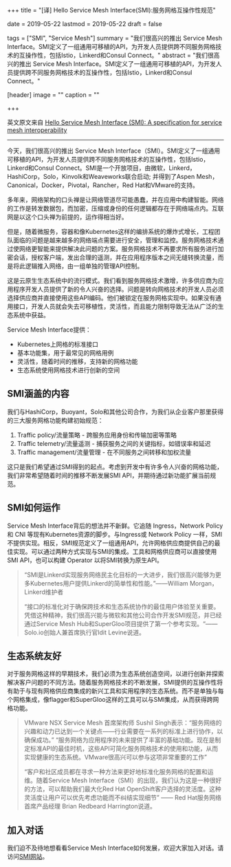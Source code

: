 +++
title = "[译] Hello Service Mesh Interface(SMI):服务网格互操作性规范"

date = 2019-05-22
lastmod = 2019-05-22
draft = false

tags = ["SMI", "Service Mesh"]
summary = "我们很高兴的推出 Service Mesh Interface。SMI定义了一组通用可移植的API，为开发人员提供跨不同服务网格技术的互操作性，包括Istio，Linkerd和Consul Connect。"
abstract = "我们很高兴的推出 Service Mesh Interface。SMI定义了一组通用可移植的API，为开发人员提供跨不同服务网格技术的互操作性，包括Istio，Linkerd和Consul Connect。"

[header]
image = ""
caption = ""

+++

英文原文来自 [Hello Service Mesh Interface (SMI): A specification for service mesh interoperability](https://msft.today/hello-service-mesh-interface-smi-a-specification-for-service-mesh-interoperability/)

------

今天，我们很高兴的推出 Service Mesh Interface（SMI）。SMI定义了一组通用可移植的API，为开发人员提供跨不同服务网格技术的互操作性，包括Istio，Linkerd和Consul Connect。SMI是一个开放项目，由微软，Linkerd，HashiCorp，Solo，Kinvolk和Weaveworks联合启动; 并得到了Aspen Mesh，Canonical，Docker，Pivotal，Rancher，Red Hat和VMware的支持。

多年来，网络架构的口头禅是让网络管道尽可能愚蠢，并在应用中构建智能。网络的工作是转发数据包，而加密，压缩或身份的任何逻辑都存在于网络端点内。互联网是以这个口头禅为前提的，运作得相当好。

但是，随着微服务，容器和像Kubernetes这样的编排系统的爆炸式增长，工程团队面临的问题是越来越多的网络端点需要进行安全，管理和监控。服务网格技术通过使网络更智能来提供解决此问题的方案。服务网格技术不再要求所有服务进行加密会话，授权客户端，发出合理的遥测，并在应用程序版本之间无缝转换流量，而是将此逻辑推入网络，由一组单独的管理API控制。

这是云原生生态系统中的流行模式。我们看到服务网格技术激增，许多供应商为应用程序开发人员提供了新的令人兴奋的选择。问题是转向网格技术的开发人员必须选择供应商并直接使用这些API编码。他们被锁定在服务网格实现中。如果没有通用接口，开发人员就会失去可移植性，灵活性，而且能力限制导致无法从广泛的生态系统中获益。

Service Mesh Interface提供：

- Kubernetes上网格的标准接口
- 基本功能集，用于最常见的网格用例
- 灵活性，随着时间的推移，支持新的网格功能
- 生态系统使用网格技术进行创新的空间

## SMI涵盖的内容

我们与HashiCorp，Buoyant，Solo和其他公司合作，为我们从企业客户那里获得的三大服务网格功能构建初始规范：

1. Traffic policy/流量策略 - 跨服务应用身份和传输加密等策略
2. Traffic telemetry/流量遥测 - 捕获服务之间的关键指标，如错误率和延迟
3. Traffic management/流量管理 - 在不同服务之间转移和加权流量

这只是我们希望通过SMI得到的起点。考虑到开发中有许多令人兴奋的网格功能，我们非常希望随着时间的推移不断发展SMI API，并期待通过新功能扩展当前规范。

## SMI如何运作

Service Mesh Interface背后的想法并不新鲜。它追随 Ingress，Network Policy 和 CNI 等现有Kubernetes资源的脚步。与Ingress或 Network Policy 一样，SMI不提供实现。相反，SMI规范定义了一组通用API，允许网格供应商提供自己的最佳实现。可以通过两种方式实现与SMI的集成。工具和网格供应商可以直接使用SMI API，也可以构建 Operator 以将SMI转换为原生API。

> “SMI是Linkerd实现服务网络民主化目标的一大进步，我们很高兴能够为更多Kubernetes用户提供Linkerd的简单性和性能。”——William Morgan，Linkerd维护者
>
> “接口的标准化对于确保跨技术和生态系统协作的最佳用户体验至关重要。凭借这种精神，我们很高兴能与微软和其他公司合作开发SMI规范，并已经通过Service Mesh Hub和SuperGloo项目提供了第一个参考实现。“——Solo.io创始人兼首席执行官Idit Levine说道。

## 生态系统友好

对于服务网格这样的早期技术，我们必须为生态系统创造空间，以进行创新并探索解决客户问题的不同方法。随着服务网格技术的不断发展，SMI提供的互操作性将有助于与现有网格供应商集成的新兴工具和实用程序的生态系统。而不是单独与每个网格集成，像flagger和SuperGloo这样的工具可以与SMI集成，从而获得跨网格功能。

> VMware NSX Service Mesh 首席架构师 Sushil Singh表示：“服务网络的兴趣和动力已达到一个关键点——行业需要在一系列的标准上进行协作，以确保成功。” “服务网络为应用程序的未来提供了丰富的基础功能。现在是制定标准API的最佳时机，这些API可简化服务网格技术的使用和功能，从而实现健康的生态系统。VMware很高兴可以参与这项非常重要的工作”
>
> “客户和社区成员都在寻求一种方法来更好地标准化服务网格的配置和运维。随着Service Mesh Interface（SMI）的出现，我们认为这是一种很好的方法，可以帮助我们最大化Red Hat OpenShift客户选择的灵活度。这种灵活度让用户可以优先考虑功能而不纠结实现细节” —— Red Hat服务网络首席产品经理 Brian Redbeard Harrington说道。

## 加入对话

我们迫不及待地想看看Service Mesh Interface如何发展，欢迎大家加入对话。请访问[SMI网站](https://smi-spec.io/)。

